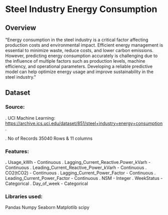 # Steel Industry Energy Consumption

## Overview 
 
"Energy consumption in the steel industry is a critical factor affecting production costs and environmental impact. Efficient energy management is essential to minimize waste, reduce costs, and lower carbon emissions. However, predicting energy consumption accurately is challenging due to the influence of multiple factors such as production levels, machine efficiency, and operational parameters. Developing a reliable predictive model can help optimize energy usage and improve sustainability in the steel industry." 

## Dataset 
### Source: 
. UCI Machine Learning: https://archive.ics.uci.edu/dataset/851/steel+industry+energy+consumption.

. No of Records 35040 Rows & 11 columns

### Features:

**.** Usage_kWh - Continuous
. Lagging_Current_Reactive.Power_kVarh - Continuous
. Leading_Current_Reactive_Power_kVarh - Continuous
. CO2(tCO2) - Continuous
. Lagging_Current_Power_Factor - Continuous
. Leading_Current_Power_Factor - Continuous
. NSM - Integer
. WeekStatus - Categorical
. Day_of_week - Categorical 

### Libraries used:
 Pandas 
 Numpy
 Seaborn
 Matplotlib
 scipy 



